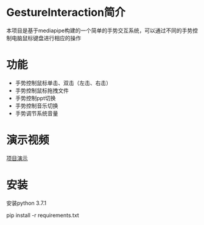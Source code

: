 # GestureInteraction简介
本项目是基于mediapipe构建的一个简单的手势交互系统，可以通过不同的手势控制电脑鼠标键盘进行相应的操作

# 功能
- 手势控制鼠标单击、双击（左击、右击）
- 手势控制鼠标拖拽文件
- 手势控制ppt切换
- 手势控制音乐切换
- 手势调节系统音量

# 演示视频

[项目演示](https://www.bilibili.com/video/BV19T4y1B7bu/?spm_id_from=333.999.0.0)



# 安装
安装python 3.7.1

pip install -r requirements.txt